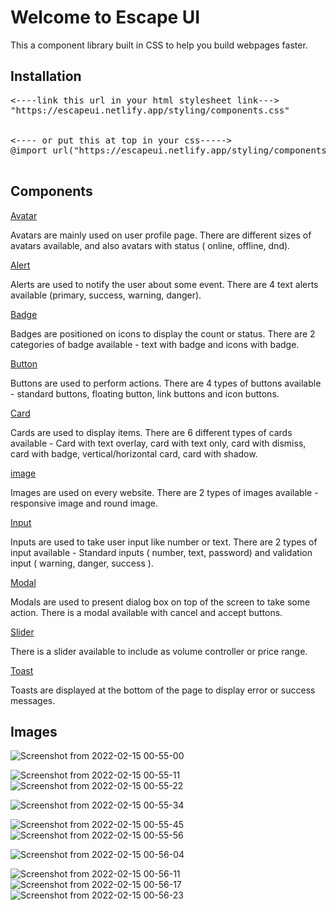 <h1>Welcome to Escape UI</h1>

This a component library built in CSS to help you build webpages faster.

<h2>Installation</h2>
<pre>
<----link this url in your html stylesheet link--->
"https://escapeui.netlify.app/styling/components.css"
<br>
<---- or put this at top in your css----->
@import url("https://escapeui.netlify.app/styling/components.css");
  </pre>
  
 <h2>Components</h2>
    
<a href="https://escapeui.netlify.app/templates/components/avatar.html">Avatar</a>
    
Avatars are mainly used on user profile page. There are different sizes of avatars available,
and also avatars with status ( online, offline, dnd).

<a href="https://escapeui.netlify.app/templates/components/alert.html">Alert</a>

Alerts are used to notify the user about some event. There are 4 text alerts available (primary, success, warning, danger).

<a href="https://escapeui.netlify.app/templates/components/badge.html">Badge</a>

Badges are positioned on icons to display the count or status. There are 2 categories of badge 
available - text with badge and icons with badge.

<a href="https://escapeui.netlify.app/templates/components/button.html">Button</a>

Buttons are used to perform actions. There are 4 types of buttons available - standard buttons, floating button,
link buttons and icon buttons.

<a href="https://escapeui.netlify.app/templates/components/card.html">Card</a>

Cards are used to display items. There are 6 different types of cards available - Card with text overlay, card with text only,
card with dismiss, card with badge, vertical/horizontal card, card with shadow.

<a href="https://escapeui.netlify.app/templates/components/image.html">image</a>

Images are used on every website. There are 2 types of images available - responsive image and round image.

<a href="https://escapeui.netlify.app/templates/components/input.html">Input</a>

Inputs are used to take user input like number or text. There are 2 types of input available - Standard inputs ( number, text, password) and
validation input ( warning, danger, success ).

<a href="https://escapeui.netlify.app/templates/components/modal.html">Modal</a>

Modals are used to present dialog box on top of the screen to take some action. There is a modal available with cancel and accept buttons.

<a href="https://escapeui.netlify.app/templates/components/slider.html">Slider</a>

There is a slider available to include as volume controller or price range.

<a href="https://escapeui.netlify.app/templates/components/toast.html">Toast</a>

Toasts are displayed at the bottom of the page to display error or success messages. 
 
<h2>Images</h2>

![Screenshot from 2022-02-15 00-55-00](https://user-images.githubusercontent.com/21965588/153932471-ddf1d5e9-0c23-4525-abb3-ac53f9d27564.png)

![Screenshot from 2022-02-15 00-55-11](https://user-images.githubusercontent.com/21965588/153932640-38be1e87-1cc1-49e7-8e07-d49107d2f998.png)
![Screenshot from 2022-02-15 00-55-22](https://user-images.githubusercontent.com/21965588/153932652-bcde06ef-c022-43c5-bf02-0ecca0e20285.png)

![Screenshot from 2022-02-15 00-55-34](https://user-images.githubusercontent.com/21965588/153932730-1f5d20cc-cdbe-4d3c-b6c4-11cfc8ea481c.png)


![Screenshot from 2022-02-15 00-55-45](https://user-images.githubusercontent.com/21965588/153932756-deea002e-7070-45cd-99d5-6b6439d69877.png)
![Screenshot from 2022-02-15 00-55-56](https://user-images.githubusercontent.com/21965588/153932776-2d97952a-0d17-480f-87a4-a2ebc3947222.png)


![Screenshot from 2022-02-15 00-56-04](https://user-images.githubusercontent.com/21965588/153932809-15834513-601b-4efb-914c-32a6fcedbd62.png)

![Screenshot from 2022-02-15 00-56-11](https://user-images.githubusercontent.com/21965588/153932822-6b04764f-a548-48b4-a875-646147c831b0.png)
![Screenshot from 2022-02-15 00-56-17](https://user-images.githubusercontent.com/21965588/153932857-841cb94f-2228-44b5-bea0-236d0cf4233b.png)
![Screenshot from 2022-02-15 00-56-23](https://user-images.githubusercontent.com/21965588/153932864-1c6c5eb5-553a-4aa2-a022-cbea74d8c501.png)
